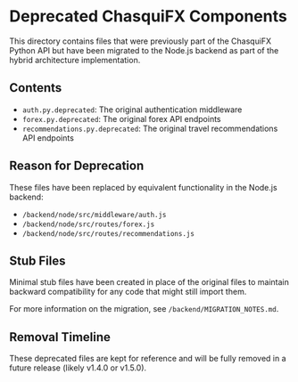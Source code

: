 # Deprecated ChasquiFX Components

This directory contains files that were previously part of the ChasquiFX Python API but have been migrated to the Node.js backend as part of the hybrid architecture implementation.

## Contents

- `auth.py.deprecated`: The original authentication middleware
- `forex.py.deprecated`: The original forex API endpoints
- `recommendations.py.deprecated`: The original travel recommendations API endpoints

## Reason for Deprecation

These files have been replaced by equivalent functionality in the Node.js backend:

- `/backend/node/src/middleware/auth.js`
- `/backend/node/src/routes/forex.js`
- `/backend/node/src/routes/recommendations.js`

## Stub Files

Minimal stub files have been created in place of the original files to maintain backward compatibility for any code that might still import them.

For more information on the migration, see `/backend/MIGRATION_NOTES.md`.

## Removal Timeline

These deprecated files are kept for reference and will be fully removed in a future release (likely v1.4.0 or v1.5.0).
